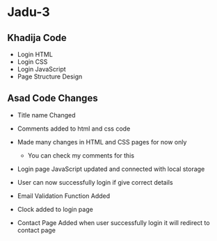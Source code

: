 # Jadu-3

## Khadija Code

- Login HTML
- Login CSS
- Login JavaScript
- Page Structure Design

## Asad Code Changes

- Title name Changed
- Comments added to html and css code
- Made many changes in HTML and CSS pages for now only

  - You can check my comments for this

- Login page JavaScript updated and connected with local storage
- User can now successfully login if give correct details
- Email Validation Function Added
- Clock added to login page
- Contact Page Added when user successfully login it will redirect to contact page
